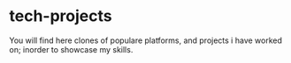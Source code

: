 # tech-projects
You will find here clones of populare platforms, and projects i have worked on; inorder to showcase my skills.
